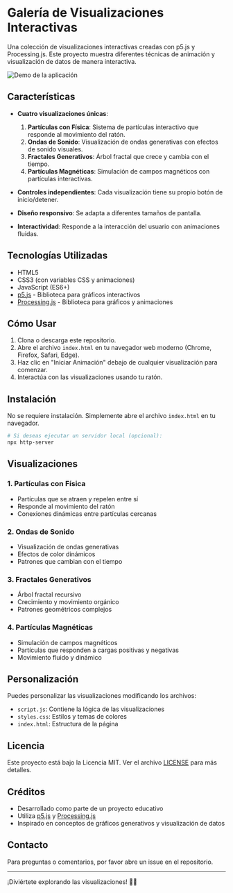 # Galería de Visualizaciones Interactivas

Una colección de visualizaciones interactivas creadas con p5.js y Processing.js. Este proyecto muestra diferentes técnicas de animación y visualización de datos de manera interactiva.

![Demo de la aplicación](demo.gif)

## Características

- **Cuatro visualizaciones únicas**:
  1. **Partículas con Física**: Sistema de partículas interactivo que responde al movimiento del ratón.
  2. **Ondas de Sonido**: Visualización de ondas generativas con efectos de sonido visuales.
  3. **Fractales Generativos**: Árbol fractal que crece y cambia con el tiempo.
  4. **Partículas Magnéticas**: Simulación de campos magnéticos con partículas interactivas.

- **Controles independientes**: Cada visualización tiene su propio botón de inicio/detener.
- **Diseño responsivo**: Se adapta a diferentes tamaños de pantalla.
- **Interactividad**: Responde a la interacción del usuario con animaciones fluidas.

## Tecnologías Utilizadas

- HTML5
- CSS3 (con variables CSS y animaciones)
- JavaScript (ES6+)
- [p5.js](https://p5js.org/) - Biblioteca para gráficos interactivos
- [Processing.js](http://processingjs.org/) - Biblioteca para gráficos y animaciones

## Cómo Usar

1. Clona o descarga este repositorio.
2. Abre el archivo `index.html` en tu navegador web moderno (Chrome, Firefox, Safari, Edge).
3. Haz clic en "Iniciar Animación" debajo de cualquier visualización para comenzar.
4. Interactúa con las visualizaciones usando tu ratón.

## Instalación

No se requiere instalación. Simplemente abre el archivo `index.html` en tu navegador.

```bash
# Si deseas ejecutar un servidor local (opcional):
npx http-server
```

## Visualizaciones

### 1. Partículas con Física
- Partículas que se atraen y repelen entre sí
- Responde al movimiento del ratón
- Conexiones dinámicas entre partículas cercanas

### 2. Ondas de Sonido
- Visualización de ondas generativas
- Efectos de color dinámicos
- Patrones que cambian con el tiempo

### 3. Fractales Generativos
- Árbol fractal recursivo
- Crecimiento y movimiento orgánico
- Patrones geométricos complejos

### 4. Partículas Magnéticas
- Simulación de campos magnéticos
- Partículas que responden a cargas positivas y negativas
- Movimiento fluido y dinámico

## Personalización

Puedes personalizar las visualizaciones modificando los archivos:

- `script.js`: Contiene la lógica de las visualizaciones
- `styles.css`: Estilos y temas de colores
- `index.html`: Estructura de la página

## Licencia

Este proyecto está bajo la Licencia MIT. Ver el archivo [LICENSE](LICENSE) para más detalles.

## Créditos

- Desarrollado como parte de un proyecto educativo
- Utiliza [p5.js](https://p5js.org/) y [Processing.js](http://processingjs.org/)
- Inspirado en conceptos de gráficos generativos y visualización de datos

## Contacto

Para preguntas o comentarios, por favor abre un issue en el repositorio.

---

¡Diviértete explorando las visualizaciones! 🎨✨
